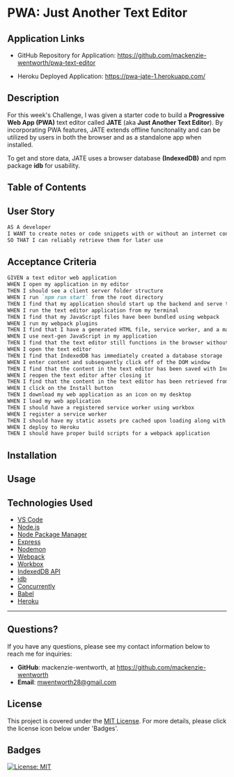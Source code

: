 # PWA: Just Another Text Editor

## Application Links

* GitHub Repository for Application: https://github.com/mackenzie-wentworth/pwa-text-editor

* Heroku Deployed Application: https://pwa-jate-1.herokuapp.com/

## Description

For this week's Challenge, I was given a starter code to build a **Progressive Web App (PWA)** text editor called **JATE** (aka **Just Another Text Editor**). By incorporating PWA features, JATE extends offline funcitonality and can be utilized by users in both the browser and as a standalone app when installed. 

To get and store data, JATE uses a browser database **(IndexedDB)** and npm package **idb** for usability.

## Table of Contents

## User Story

```md
AS A developer
I WANT to create notes or code snippets with or without an internet connection
SO THAT I can reliably retrieve them for later use
```

## Acceptance Criteria

```md
GIVEN a text editor web application
WHEN I open my application in my editor
THEN I should see a client server folder structure
WHEN I run `npm run start` from the root directory
THEN I find that my application should start up the backend and serve the client
WHEN I run the text editor application from my terminal
THEN I find that my JavaScript files have been bundled using webpack
WHEN I run my webpack plugins
THEN I find that I have a generated HTML file, service worker, and a manifest file
WHEN I use next-gen JavaScript in my application
THEN I find that the text editor still functions in the browser without errors
WHEN I open the text editor
THEN I find that IndexedDB has immediately created a database storage
WHEN I enter content and subsequently click off of the DOM window
THEN I find that the content in the text editor has been saved with IndexedDB
WHEN I reopen the text editor after closing it
THEN I find that the content in the text editor has been retrieved from our IndexedDB
WHEN I click on the Install button
THEN I download my web application as an icon on my desktop
WHEN I load my web application
THEN I should have a registered service worker using workbox
WHEN I register a service worker
THEN I should have my static assets pre cached upon loading along with subsequent pages and static assets
WHEN I deploy to Heroku
THEN I should have proper build scripts for a webpack application
```

## Installation

## Usage

## Technologies Used

* [VS Code](https://code.visualstudio.com/)
* [Node.js](https://nodejs.org/en)
* [Node Package Manager](https://www.npmjs.com/)
* [Express](https://expressjs.com/)
* [Nodemon](https://www.npmjs.com/package/nodemon)
* [Webpack](https://webpack.js.org/guides/getting-started/)
* [Workbox](https://developer.chrome.com/docs/workbox/the-ways-of-workbox/#using-a-bundler)
* [IndexedDB API](https://developer.mozilla.org/en-US/docs/Web/API/IndexedDB_API)
* [idb](https://www.npmjs.com/package/idb)
* [Concurrently](https://www.npmjs.com/package/concurrently)
* [Babel](https://babeljs.io/docs/)
* [Heroku](https://www.heroku.com/)
---

## Questions?

If you have any questions, please see my contact information below to reach me for inquiries:
* **GitHub**: mackenzie-wentworth, at https://github.com/mackenzie-wentworth
* **Email**: mwentworth28@gmail.com

## License

This project is covered under the [MIT License](./LICENSE). For more details, please click the license icon below under 'Badges'.

## Badges
[![License: MIT](https://img.shields.io/badge/License-MIT-yellow.svg)](https://opensource.org/licenses/MIT)